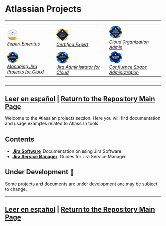 # Atlassian Projects
---
<table>
  <tr>
    <td>
      <a href="https://cp.certmetrics.com/atlassian/en/public/badge/c?id=AT00235075&ccat=62&date=2024-2-8">
        <img src="./Container/bdg_ace_emeritus.png" alt="ACE-Emeritus" width="25%">
      </a>
      <br>
      <a href="https://cp.certmetrics.com/atlassian/en/public/badge/c?id=AT00235075&ccat=62&date=2024-2-8"><em>Expert Emeritus</em></a>
    </td>
    <td>
      <a href="https://cp.certmetrics.com/atlassian/en/public/badge/r?id=262966&date=2024-1-30">
        <img src="./Container/bdg_ace.png" alt="ACE" width="25%">
      </a>
      <br>
      <a href="https://cp.certmetrics.com/atlassian/en/public/badge/r?id=262966&date=2024-1-30"><em>Certified Expert</em></a>
    </td>
    <td>
      <a href="https://cp.certmetrics.com/atlassian/en/public/badge/c?id=557058:708d623c-a4cf-448f-900b-27999a96abda&ccat=52&date=2023-11-13">
        <img src="./Container/bdg_acp-520.png" alt="Cloud-Organization-Admin" width="25%">
      </a>
      <br>
      <a href="https://cp.certmetrics.com/atlassian/en/public/badge/c?id=557058:708d623c-a4cf-448f-900b-27999a96abda&ccat=52&date=2023-11-13"><em>Cloud Organization Admin</em></a>
    </td>
  </tr>
  <tr>
    <td>
      <a href="https://cp.certmetrics.com/atlassian/en/public/badge/c?id=557058:708d623c-a4cf-448f-900b-27999a96abda&ccat=30&date=2023-12-12">
        <img src="./Container/bdg_acp-620.png" alt="MJP-For-Cloud" width="25%">
      </a>
      <br>
      <a href="https://cp.certmetrics.com/atlassian/en/public/badge/c?id=557058:708d623c-a4cf-448f-900b-27999a96abda&ccat=30&date=2023-12-12"><em>Managing Jira Projects for Cloud</em></a>
    </td>
    <td>
      <a href="https://cp.certmetrics.com/atlassian/en/public/badge/c?id=557058:708d623c-a4cf-448f-900b-27999a96abda&ccat=26&date=2024-1-24">
        <img src="./Container/bdg_acp-120.png" alt="Jira-Administrator-for-Cloud" width="25%">
      </a>
      <br>
      <a href="https://cp.certmetrics.com/atlassian/en/public/badge/c?id=557058:708d623c-a4cf-448f-900b-27999a96abda&ccat=26&date=2024-1-24"><em>Jira Administrator for Cloud</em></a>
    </td>
    <td>
      <a href="https://cp.certmetrics.com/atlassian/en/public/badge/c?id=557058:708d623c-a4cf-448f-900b-27999a96abda&ccat=35&date=2024-1-30">
        <img src="./Container/bdg_apb-220.png" alt="Confluence-Space-Administration" width="25%">
      </a>
      <br>
      <a href="https://cp.certmetrics.com/atlassian/en/public/badge/c?id=557058:708d623c-a4cf-448f-900b-27999a96abda&ccat=35&date=2024-1-30"><em>Confluence Space Administration</em></a>
    </td>
  </tr>
</table>

---

---
[Leer en español](README-es.md) | [Return to the Repository Main Page](../README.md)
---

Welcome to the Atlassian projects section. Here you will find documentation and usage examples related to Atlassian tools.

## Contents

- **[Jira Software](./Jira%20Software/Anonymous%20Networking%20Inc/)**: Documentation on using Jira Software.
- **[Jira Service Manager](./Jira%20Service%20Manager/)**: Guides for Jira Service Manager.

## Under Development 🚧

Some projects and documents are under development and may be subject to change.

---

[Leer en español](README-es.md) | [Return to the Repository Main Page](../README.md)
---